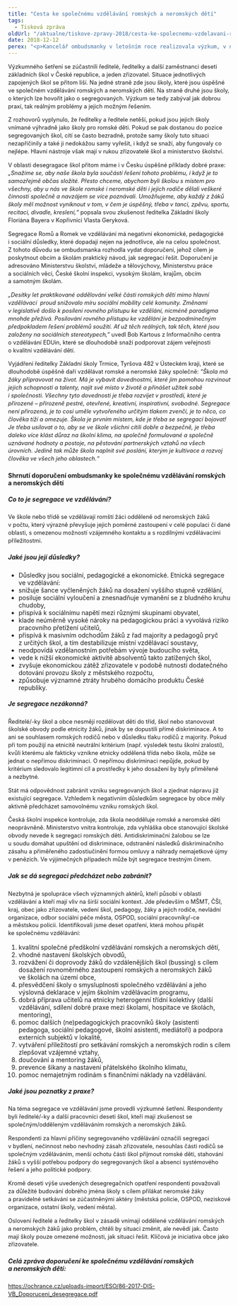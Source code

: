 ```yaml
---
title: "Cesta ke společnému vzdělávání romských a neromských dětí"
tags:
  - Tisková zpráva
oldUrl: "/aktualne/tiskove-zpravy-2018/cesta-ke-spolecnemu-vzdelavani-romskych-a-neromskych-deti"
date: 2018-12-12
perex: "<p>Kancelář ombudsmanky v letošním roce realizovala výzkum, v němž zjišťovala problémy škol, které mají zkušenost se vzděláváním romských žáků, jsou otevřené společnému vzdělávání nebo se snaží poskytovat kvalitní vzdělání všem bez ohledu na etnicitu. Na základě tohoto výzkumu ombudsmanka připravila sérii doporučení jednotlivým aktérům, kteří mohou zlepšit situaci romských dětí v českém vzdělávacím systému.</p>"
---
```


<!-- imported from the old website -->

<p style="line-height: 17.92px; font-size: 12.8px;">Výzkumného šetření se zúčastnili ředitelé, ředitelky a další zaměstnanci deseti základních škol v České republice, a jeden zřizovatel. Situace jednotlivých zapojených škol se přitom liší. Na jedné straně zde jsou školy, které jsou úspěšné ve společném vzdělávání romských a neromských dětí. Na straně druhé jsou školy, o kterých lze hovořit jako o segregovaných. Výzkum se tedy zabýval jak dobrou praxí, tak reálným problémy a jejich možným řešením.</p><p style="line-height: 17.92px; font-size: 12.8px;">Z rozhovorů vyplynulo, že ředitelky a ředitele netěší, pokud jsou jejich školy vnímané výhradně jako školy pro romské děti. Pokud se pak dostanou do pozice segregovaných škol, cítí se často bezradně, protože samy školy tuto situaci nezapříčinily a také ji nedokážou samy vyřešit, i když se snaží, aby fungovaly co nejlépe. Hlavní nástroje však mají v rukou zřizovatelé škol a ministerstvo školství.</p><p style="line-height: 17.92px; font-size: 12.8px;">V oblasti desegragace škol přitom máme i v Česku úspěšné příklady dobré praxe: <i>„Snažíme se, aby naše škola byla součástí řešení tohoto problému, i když je to samozřejmě občas složité. Přesto chceme, abychom byli školou s místem pro všechny, aby u nás ve škole romské i neromské děti i jejich rodiče dělali veškeré činnosti společně a navzájem se více poznávali. Umožňujeme, aby každý z žáků školy měl možnost vyniknout v tom, v čem je úspěšný, třeba v tanci, zpěvu, sportu, recitaci, divadle, kreslení,“</i> popsala svou zkušenost ředitelka Základní školy Floriána Bayera v Kopřivnici Vlasta Geryková.</p><p style="line-height: 17.92px; font-size: 12.8px;">Segregace Romů a Romek ve vzdělávání má negativní ekonomické, pedagogické i sociální důsledky, které dopadají nejen na jednotlivce, ale na celou společnost. Z tohoto důvodu se ombudsmanka rozhodla vydat doporučení, jehož cílem je poskytnout obcím a školám praktický návod, jak segregaci řešit. Doporučení je adresováno Ministerstvu školství, mládeže a tělovýchovy, Ministerstvu práce a sociálních věcí, České školní inspekci, vysokým školám, krajům, obcím a samotným školám.</p><p style="line-height: 17.92px; font-size: 12.8px;"><i>„Desítky let praktikované oddělování velké části romských dětí mimo hlavní vzdělávací  proud snižovalo míru sociální mobility celé komunity. Změnami v legislativě došlo k posílení rovného přístupu ke vzdělání, nicméně paradigma mnohde přežívá. Posilování rovného přístupu ke vzdělání je bezpodmínečným předpokladem řešení problémů soužití. Ať už těch reálných, tak těch, které jsou založeny na sociálních stereotypech,”</i> uvedl Bob Kartous z Informačního centra o vzdělávání EDUin, které se dlouhodobě snaží podporovat zájem veřejnosti o kvalitní vzdělávání dětí.</p><p style="line-height: 17.92px; font-size: 12.8px;">Vyjádření ředitelky Základní školy Trmice, Tyršova 482 v Ústeckém kraji, které se dlouhodobě úspěšně daří vzdělávat romské a neromské žáky společně: <i>&quot;Škola má žáky připravovat na život. Má je vybavit dovednostmi, které jim pomohou rozvinout jejich schopnosti a talenty, najít své místo v životě a přinášet užitek sobě i společnosti. Všechny tyto dovednosti je třeba rozvíjet v prostředí, které je přirozené – přirozeně pestré, otevřené, kreativní, inspirativní, svobodné. Segregace není přirozená, je to cosi uměle vytvořeného určitým tlakem zvenčí, je to něco, co člověka tíží a omezuje. Škola je prvním místem, kde je třeba se segregací bojovat! Je třeba usilovat o to, aby se ve škole všichni cítili dobře a bezpečně, je třeba daleko více klást důraz na školní klima, na společně formulované a společně uznávané hodnoty a postoje, na pěstování partnerských vztahů na všech úrovních. Jedině tak může škola naplnit své poslání, kterým je kultivace a rozvoj člověka ve všech jeho oblastech.“</i></p><h4><span style="font-size: 1em;">Shrnutí doporučení ombudsmanky ke společnému vzdělávání romských a neromských dětí</span></h4><h5><b>Co to je segregace ve vzdělávání?</b></h5><p style="line-height: 17.92px; font-size: 12.8px;">Ve škole nebo třídě se vzdělávají romští žáci odděleně od neromských žáků v počtu, který výrazně převyšuje jejich poměrné zastoupení v celé populaci či dané oblasti, s omezenou možností vzájemného kontaktu a s rozdílnými vzdělávacími příležitostmi.</p><h5><b>Jaké jsou její důsledky?</b></h5><p style="line-height: 17.92px; font-size: 12.8px;"></p><ul><li>Důsledky jsou sociální, pedagogické a ekonomické. Etnická segregace ve vzdělávání:</li><li>snižuje šance vyčleněných žáků na dosažení vyššího stupně vzdělání,</li><li>posiluje sociální vyloučení a znesnadňuje vymanění se z bludného kruhu chudoby,</li><li>přispívá k sociálnímu napětí mezi různými skupinami obyvatel,</li><li>klade neúměrně vysoké nároky na pedagogickou práci a vyvolává riziko pracovního přetížení učitelů,</li><li>přispívá k masivním odchodům žáků z řad majority a pedagogů pryč z určitých škol, a tím destabilizuje místní vzdělávací soustavy,</li><li>neodpovídá vzdělanostním potřebám vývoje budoucího světa,</li><li>vede k nižší ekonomické aktivitě absolventů takto zatížených škol,</li><li>zvyšuje ekonomickou zátěž zřizovatele v podobě nutnosti dodatečného dotování provozu školy z městského rozpočtu,</li><li>způsobuje významné ztráty hrubého domácího produktu České republiky.</li></ul><p style="line-height: 17.92px; font-size: 12.8px;"></p><h5><b>Je segregace nezákonná?</b></h5><p style="line-height: 17.92px; font-size: 12.8px;">Ředitelé/-ky škol a obce nesmějí rozdělovat děti do tříd, škol nebo stanovovat školské obvody podle etnicity žáků, jinak by se dopustili přímé diskriminace. A to ani se souhlasem romských rodičů nebo v důsledku tlaku rodičů z majority. Pokud při tom použijí na etnicitě neutrální kritérium (např. výsledek testu školní zralosti), kvůli kterému ale fakticky vznikne etnicky oddělená třída nebo škola, může se jednat o nepřímou diskriminaci. O nepřímou diskriminaci nepůjde, pokud by kritérium sledovalo legitimní cíl a prostředky k jeho dosažení by byly přiměřené a nezbytné.</p><p style="line-height: 17.92px; font-size: 12.8px;">Stát má odpovědnost zabránit vzniku segregovaných škol a zjednat nápravu již existující segregace. Vzhledem k negativním důsledkům segregace by obce měly aktivně předcházet samovolnému vzniku romských škol.</p><p style="line-height: 17.92px; font-size: 12.8px;">Česká školní inspekce kontroluje, zda škola neodděluje romské a neromské děti neoprávněně. Ministerstvo vnitra kontroluje, zda vyhláška obce stanovující školské obvody nevede k segregaci romských dětí. Antidiskriminační žalobou se lze u soudu domáhat upuštění od diskriminace, odstranění následků diskriminačního zásahu a přiměřeného zadostiučinění formou omluvy a náhrady nemajetkové újmy v penězích. Ve výjimečných případech může být segregace trestným činem.</p><h5>Jak se dá segregaci předcházet nebo zabránit?</h5><p style="line-height: 17.92px; font-size: 12.8px;">Nezbytná je spolupráce všech významných aktérů, kteří působí v oblasti vzdělávání a kteří mají vliv na širší sociální kontext. Jde především o MŠMT, ČŠI, kraj, obec jako zřizovatele, vedení škol, pedagogy, žáky a jejich rodiče, nevládní organizace, odbor sociální péče města, OSPOD, sociální pracovníky/-ce a městskou policii. Identifikovali jsme deset opatření, která mohou přispět ke společnému vzdělávání:</p><p style="line-height: 17.92px; font-size: 12.8px;"></p><ol><li>kvalitní společné předškolní vzdělávání romských a neromských dětí,</li><li>vhodné nastavení školských obvodů,</li><li>rozvážení či doprovody žáků do vzdálenějších škol (bussing) s cílem dosažení rovnoměrného zastoupení romských a neromských žáků ve školách na území obce,</li><li>přesvědčení školy o smysluplnosti společného vzdělávání a jeho výslovná deklarace v jejím školním vzdělávacím programu,</li><li>dobrá příprava učitelů na etnicky heterogenní třídní kolektivy (další vzdělávání, sdílení dobré praxe mezi školami, hospitace ve školách, mentoring),</li><li>pomoc dalších (ne)pedagogických pracovníků školy (asistenti pedagoga, sociální pedagogové, školní asistenti, mediátoři) a podpora externích subjektů v lokalitě,</li><li>vytváření příležitostí pro setkávání romských a neromských rodin s cílem zlepšovat vzájemné vztahy,</li><li>doučování a mentoring žáků,</li><li>prevence šikany a nastavení přátelského školního klimatu,</li><li>pomoc nemajetným rodinám s finančními náklady na vzdělávání.</li></ol><p style="line-height: 17.92px; font-size: 12.8px;"></p><h5>Jaké jsou poznatky z praxe?</h5><p style="line-height: 17.92px; font-size: 12.8px;">Na téma segregace ve vzdělávání jsme provedli výzkumné šetření. Respondenty byli ředitelé/-ky a další pracovníci deseti škol, kteří mají zkušenost se společným/odděleným vzděláváním romských a neromských žáků.</p><p style="line-height: 17.92px; font-size: 12.8px;">Respondenti za hlavní příčiny segregovaného vzdělávání označili segregaci v bydlení, nečinnost nebo nevhodný zásah zřizovatele, nesouhlas části rodičů se společným vzděláváním, menší ochotu části škol přijmout romské děti, stahování žáků s vyšší potřebou podpory do segregovaných škol a absenci systémového řešení a jeho politické podpory.</p><p style="line-height: 17.92px; font-size: 12.8px;">Kromě deseti výše uvedených desegregačních opatření respondenti považovali za důležité budování dobrého jména školy s cílem přilákat neromské žáky a pravidelné setkávání se zúčastněnými aktéry (městská policie, OSPOD, neziskové organizace, ostatní školy, vedení města).</p><p style="line-height: 17.92px; font-size: 12.8px;">Oslovení ředitelé a ředitelky škol v zásadě vnímají oddělené vzdělávání romských a neromských žáků jako problém, chtěli by situaci změnit, ale nevědí jak. Často mají školy pouze omezené možnosti, jak situaci řešit. Klíčová je iniciativa obce jako zřizovatele.</p><h5>Celá zpráva doporučení <span style="font-size: 1em;">ke společnému vzdělávání romských a neromských dětí:</span></h5><p style="line-height: 17.92px; font-size: 12.8px;"><a href="https://ochrance.cz/uploads-import/ESO/86-2017-DIS-VB_Doporuceni_desegregace.pdf" target="_blank">https://ochrance.cz/uploads-import/ESO/86-2017-DIS-VB_Doporuceni_desegregace.pdf</a></p>
